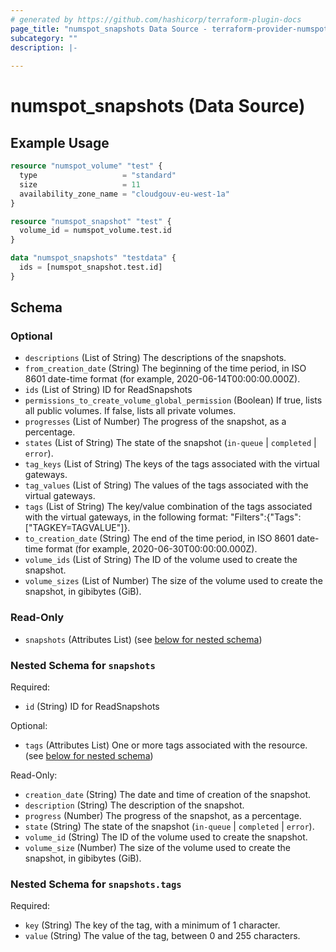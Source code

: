 ```yaml
---
# generated by https://github.com/hashicorp/terraform-plugin-docs
page_title: "numspot_snapshots Data Source - terraform-provider-numspot"
subcategory: ""
description: |-
  
---
```


# numspot_snapshots (Data Source)



## Example Usage

```terraform
resource "numspot_volume" "test" {
  type                   = "standard"
  size                   = 11
  availability_zone_name = "cloudgouv-eu-west-1a"
}

resource "numspot_snapshot" "test" {
  volume_id = numspot_volume.test.id
}

data "numspot_snapshots" "testdata" {
  ids = [numspot_snapshot.test.id]
}
```

<!-- schema generated by tfplugindocs -->
## Schema

### Optional

- `descriptions` (List of String) The descriptions of the snapshots.
- `from_creation_date` (String) The beginning of the time period, in ISO 8601 date-time format (for example, 2020-06-14T00:00:00.000Z).
- `ids` (List of String) ID for ReadSnapshots
- `permissions_to_create_volume_global_permission` (Boolean) If true, lists all public volumes. If false, lists all private volumes.
- `progresses` (List of Number) The progress of the snapshot, as a percentage.
- `states` (List of String) The state of the snapshot (`in-queue` \| `completed` \| `error`).
- `tag_keys` (List of String) The keys of the tags associated with the virtual gateways.
- `tag_values` (List of String) The values of the tags associated with the virtual gateways.
- `tags` (List of String) The key/value combination of the tags associated with the virtual gateways, in the following format: "Filters":{"Tags":["TAGKEY=TAGVALUE"]}.
- `to_creation_date` (String) The end of the time period, in ISO 8601 date-time format (for example, 2020-06-30T00:00:00.000Z).
- `volume_ids` (List of String) The ID of the volume used to create the snapshot.
- `volume_sizes` (List of Number) The size of the volume used to create the snapshot, in gibibytes (GiB).

### Read-Only

- `snapshots` (Attributes List) (see [below for nested schema](#nestedatt--snapshots))

<a id="nestedatt--snapshots"></a>
### Nested Schema for `snapshots`

Required:

- `id` (String) ID for ReadSnapshots

Optional:

- `tags` (Attributes List) One or more tags associated with the resource. (see [below for nested schema](#nestedatt--snapshots--tags))

Read-Only:

- `creation_date` (String) The date and time of creation of the snapshot.
- `description` (String) The description of the snapshot.
- `progress` (Number) The progress of the snapshot, as a percentage.
- `state` (String) The state of the snapshot (`in-queue` \| `completed` \| `error`).
- `volume_id` (String) The ID of the volume used to create the snapshot.
- `volume_size` (Number) The size of the volume used to create the snapshot, in gibibytes (GiB).

<a id="nestedatt--snapshots--tags"></a>
### Nested Schema for `snapshots.tags`

Required:

- `key` (String) The key of the tag, with a minimum of 1 character.
- `value` (String) The value of the tag, between 0 and 255 characters.
